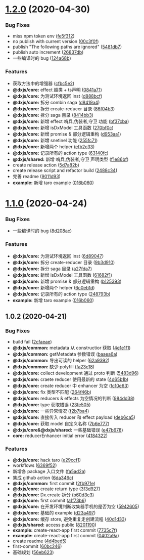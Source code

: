 # [1.2.0](https://github.com/taixw2/dx/compare/v1.0.2...v1.2.0) (2020-04-30)


### Bug Fixes

* miss npm token env ([fe5f312](https://github.com/taixw2/dx/commit/fe5f3127683c0884af86a079b90da7b44676f4c6))
* no publish with current version ([00c3f0f](https://github.com/taixw2/dx/commit/00c3f0f19b16dfd309d30d22cde8d5840a7ba9dc))
* publish "The following paths are ignored" ([5481db7](https://github.com/taixw2/dx/commit/5481db7e0c8895d9f1f9ed99ed06ce22b7337cad))
* publish auto increment ([26837db](https://github.com/taixw2/dx/commit/26837db4d529a2a98bb7be935b751247f8a083d0))
* 一些编译时的 bug ([124a68b](https://github.com/taixw2/dx/commit/124a68bc399c1dda421a23671a5d55ab205028a6))


### Features

* 获取方法中的增强器 ([cfbc5e2](https://github.com/taixw2/dx/commit/cfbc5e2cd214020be52fc3856681818206438f82))
* **@dxjs/core:** effect 超类 + ts声明 ([0841a71](https://github.com/taixw2/dx/commit/0841a715503fd8cacc23ebcf3211ec8514cc1540))
* **@dxjs/core:** 为测试环境返回 inst ([d888bcf](https://github.com/taixw2/dx/commit/d888bcf77b02a5578b93d73bc0dc0a4b2081e3c7))
* **@dxjs/core:** 拆分 combin saga ([d8419a4](https://github.com/taixw2/dx/commit/d8419a4dec75d985692e26c8bc9198e0faddd146))
* **@dxjs/core:** 拆分 create-reducer 目录 ([86f04b3](https://github.com/taixw2/dx/commit/86f04b3e334dbd91afe984252df9f6d574fcd9e2))
* **@dxjs/core:** 拆分 saga 目录 ([8414bb3](https://github.com/taixw2/dx/commit/8414bb37cb78a5b5890374239e55eebcdaa44d85))
* **@dxjs/core:** 新增 effect 哨兵,伪装者,守卫 功能 ([bf37cba](https://github.com/taixw2/dx/commit/bf37cbad57fa65334173f41075c12322d2d6825d))
* **@dxjs/core:** 新增 isDxModel 工具函数 ([270bf0c](https://github.com/taixw2/dx/commit/270bf0cabea3e229ffc0e0aed0307e71d4677861))
* **@dxjs/core:** 新增 promise & 部分逻辑重构 ([d953aa1](https://github.com/taixw2/dx/commit/d953aa196779bc74e899b41eda7ab85994aa66fc))
* **@dxjs/core:** 新增 snetinel 功能 ([255fc71](https://github.com/taixw2/dx/commit/255fc713416ebfd9b17581eafd3904ffc855e13f))
* **@dxjs/core:** 新增两个 helper ([efb2c33](https://github.com/taixw2/dx/commit/efb2c332b5cfc0ff9fba9bf14bae005e72abe75a))
* **@dxjs/core:** 记录所有的 action type ([63140fc](https://github.com/taixw2/dx/commit/63140fc6dba04610ec929b6e83e92ab533429c88))
* **@dxjs/shared:** 新增 哨兵,伪装者,守卫 声明类型 ([f1e86bf](https://github.com/taixw2/dx/commit/f1e86bf5c27348509bf1d2ed78096a56f10b5060))
* create release action ([5d7a82b](https://github.com/taixw2/dx/commit/5d7a82b53b57d02b119ddc5c690672d06cffae44))
* create release script and refactor build ([2488c34](https://github.com/taixw2/dx/commit/2488c34d8a487d7ab47855424254c0252c2203d2))
* 完善 readme ([9011d93](https://github.com/taixw2/dx/commit/9011d936d9f834fbbdc94872b4e337d101b7ceb0))
* **example:** 新增 taro example ([016b060](https://github.com/taixw2/dx/commit/016b06029070d5514dfe5c49c2b9729ebb3db0bf))



# [1.1.0](https://github.com/taixw2/dx/compare/v1.0.2...v1.1.0) (2020-04-24)


### Bug Fixes

* 一些编译时的 bug ([8d208ac](https://github.com/taixw2/dx/commit/8d208ac0dfc110940ce7e9ebd32f411d617f993f))


### Features

* **@dxjs/core:** 为测试环境返回 inst ([6d89047](https://github.com/taixw2/dx/commit/6d890477ef6ffbfb615d2f9e240c6bcd43577493))
* **@dxjs/core:** 拆分 create-reducer 目录 ([9b3d910](https://github.com/taixw2/dx/commit/9b3d9101a041e4ffe99abe50eb65405475a09bee))
* **@dxjs/core:** 拆分 saga 目录 ([a27fda7](https://github.com/taixw2/dx/commit/a27fda7f5fbe1b3c7f0329a1074417e9132bf7fe))
* **@dxjs/core:** 新增 isDxModel 工具函数 ([61682f1](https://github.com/taixw2/dx/commit/61682f1f3a9114902970d7d82c9e19d13f9755ca))
* **@dxjs/core:** 新增 promise & 部分逻辑重构 ([b125393](https://github.com/taixw2/dx/commit/b1253930312cf46fc3c60556d1c6b4e0e02c8bef))
* **@dxjs/core:** 新增两个 helper ([6c0eb1d](https://github.com/taixw2/dx/commit/6c0eb1df06e4856e26db3abc0a2247b8d208624a))
* **@dxjs/core:** 记录所有的 action type ([248793b](https://github.com/taixw2/dx/commit/248793b6ec8da533b7b212e3d383105bcd74442b))
* **example:** 新增 taro example ([016b060](https://github.com/taixw2/dx/commit/016b06029070d5514dfe5c49c2b9729ebb3db0bf))



## 1.0.2 (2020-04-21)


### Bug Fixes

* build fail ([2cfaeae](https://github.com/taixw2/dx/commit/2cfaeae07ded1655fd4bca148fe96de515e70998))
* **@dxjs/common:**  metadata 从 constructior 获取 ([4e1e1f1](https://github.com/taixw2/dx/commit/4e1e1f18d73f045f456a10b1cf3f490c7f89a5f1))
* **@dxjs/common:** getMetadata 参数错误 ([baaea6a](https://github.com/taixw2/dx/commit/baaea6af13aee3853224b50fa15828ecbb028d37))
* **@dxjs/common:** 导出可读的 helper ([62a9392](https://github.com/taixw2/dx/commit/62a93921dd713289b5d89b5efb3b2b1a6f37b581))
* **@dxjs/common:** 缺少 polyfill ([fa23c18](https://github.com/taixw2/dx/commit/fa23c180681b0c6917f2c0f8cd0a21a23e8b0cb8))
* **@dxjs/core:** collect development 通过 proto 判断 ([5483d96](https://github.com/taixw2/dx/commit/5483d9606cd1e344590748710f784c145de13fa7))
* **@dxjs/core:** craete reducer 使用最新的 state ([4d65b1b](https://github.com/taixw2/dx/commit/4d65b1b4666c64c7350b22eece63fa36af88354b))
* **@dxjs/core:** create reducer 中 enhancer 为空 ([fc10e63](https://github.com/taixw2/dx/commit/fc10e63a285bc56d9b99b7f0f665c492b8b90281))
* **@dxjs/core:** fix 类型不匹配 ([264f46b](https://github.com/taixw2/dx/commit/264f46be7b7ce9ee1fac3a1ebea76ea55580cc4d))
* **@dxjs/core:** reducers & effects 为空情况的判断 ([984dd38](https://github.com/taixw2/dx/commit/984dd380069894b88eda92963acd1525f69f7083))
* **@dxjs/core:** type 获取错误 ([23fe505](https://github.com/taixw2/dx/commit/23fe505070bae42b594dbbc01a42a3a47b302b47))
* **@dxjs/core:** 一些异常情况 ([f2b7ba4](https://github.com/taixw2/dx/commit/f2b7ba4ecb1b92b7f3925c5f1212bd8eae6ff7b9))
* **@dxjs/core:** 直接传入 reducer 和 effect payload ([deb6ca5](https://github.com/taixw2/dx/commit/deb6ca58f2c77c70c084387c30cf6530a820af2f))
* **@dxjs/core:** 获取 model 自定义名称 ([7b6e777](https://github.com/taixw2/dx/commit/7b6e777472f790edbe010692cfc52c44880f82ee))
* **@dxjs/core&@dxjs/shared:** 一些基础错误 ([e47b678](https://github.com/taixw2/dx/commit/e47b6785243b3de2eea1d9d9cc6ac04d4d6b38a6))
* **core:**  reducerEnhancer  initial error ([4184322](https://github.com/taixw2/dx/commit/4184322bbc9d969858fed60bac4106bae262065b))


### Features

* **@dxjs/core:** hack taro ([e29ccf1](https://github.com/taixw2/dx/commit/e29ccf1eb7662af8747924a87123869e91a81c37))
* workflows ([6369f52](https://github.com/taixw2/dx/commit/6369f52b1ca07bbcae199de6ba66a24c5e22ebe2))
* 新增各 package 入口文件 ([fa5ad2a](https://github.com/taixw2/dx/commit/fa5ad2a3fa16d2c9e5c83ba37d7f07f111746024))
* 集成 github action ([6da346c](https://github.com/taixw2/dx/commit/6da346cf923d9a69517d51d4e118163e6233ee16))
* **@dxjs/common:** first commit ([2fb971e](https://github.com/taixw2/dx/commit/2fb971e4bc8230c4a460c820aca7606669e3a504))
* **@dxjs/core:** create return type ([3f3d927](https://github.com/taixw2/dx/commit/3f3d927f5394d98052c92eb17c1100fdfbac8827))
* **@dxjs/core:** Dx.create 拆分 ([b60d3c3](https://github.com/taixw2/dx/commit/b60d3c318e1bcad2b39cbfc9a0ae32bc7a5087c0))
* **@dxjs/core:** first commit ([a1f73b6](https://github.com/taixw2/dx/commit/a1f73b68f11a943155c133e90bd7f02edd9d16bc))
* **@dxjs/core:** 在开发环境判断收集器手机的是否为空 ([5942605](https://github.com/taixw2/dx/commit/59426056467763b6c0b1b12d4185315c1a082878))
* **@dxjs/core:** 基础的 example ([d23a497](https://github.com/taixw2/dx/commit/d23a497377b1b0ae3cdc965ac9da48a9b3d0f67d))
* **@dxjs/core:** 缓存 store, 避免重复走创建流程 ([40d1d33](https://github.com/taixw2/dx/commit/40d1d33f66183a1adafc07d44e9cbc6565da4a45))
* **@dxjs/shared:** access public ([8201190](https://github.com/taixw2/dx/commit/820119030b2f514c4be48aa5350d08b8cdad706e))
* **example:** create-react-app first commit ([7735c7f](https://github.com/taixw2/dx/commit/7735c7f5271ca06268b668ebc5881ed243f59d65))
* **example:** create-react-app first commit ([0402a9a](https://github.com/taixw2/dx/commit/0402a9ac06f1b82f609975cae2cbd61e25df8d85))
* create readme ([4d4bed5](https://github.com/taixw2/dx/commit/4d4bed55c7a71cb12b08fbc33491eff974d0b6cf))
* first-commit ([60bc246](https://github.com/taixw2/dx/commit/60bc2469d37124876e708b6d5326c439c7839eec))
* 基础规划 ([56eb623](https://github.com/taixw2/dx/commit/56eb62303d22cdcc33469b40147a8306a79d8059))



